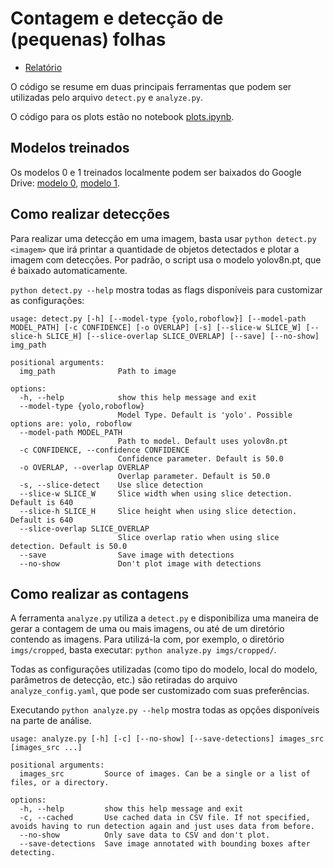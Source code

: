 # Contagem e detecção de (pequenas) folhas

- [Relatório](https://drive.google.com/file/d/1nvQhaMEeZhJfxVrzAl3Zqik5dr8rUSQe/view?usp=sharing)

O código se resume em duas principais ferramentas que podem ser utilizadas pelo arquivo `detect.py` e `analyze.py`.

O código para os plots estão no notebook [plots.ipynb](https://github.com/juliokscesar/scg-leaf-count/blob/main/plots.ipynb).

## Modelos treinados

Os modelos 0 e 1 treinados localmente podem ser baixados do Google Drive: [modelo 0](https://drive.google.com/file/d/10U50eUNqP-LpBuxqq1WpyzLIWs4GUl9I/view?usp=sharing), [modelo 1](https://drive.google.com/file/d/1OhsZ5W90XB8MN7q7lssfM8Wml5X6aT18/view?usp=sharing).

## Como realizar detecções

Para realizar uma detecção em uma imagem, basta usar `python detect.py <imagem>` que irá printar a quantidade de objetos detectados e plotar a imagem com detecções. Por padrão, o script usa o modelo yolov8n.pt, que é baixado automaticamente.

`python detect.py --help` mostra todas as flags disponíveis para customizar as configurações:

```
usage: detect.py [-h] [--model-type {yolo,roboflow}] [--model-path MODEL_PATH] [-c CONFIDENCE] [-o OVERLAP] [-s] [--slice-w SLICE_W] [--slice-h SLICE_H] [--slice-overlap SLICE_OVERLAP] [--save] [--no-show] img_path

positional arguments:
  img_path              Path to image

options:
  -h, --help            show this help message and exit
  --model-type {yolo,roboflow}
                        Model Type. Default is 'yolo'. Possible options are: yolo, roboflow
  --model-path MODEL_PATH
                        Path to model. Default uses yolov8n.pt
  -c CONFIDENCE, --confidence CONFIDENCE
                        Confidence parameter. Default is 50.0
  -o OVERLAP, --overlap OVERLAP
                        Overlap parameter. Default is 50.0
  -s, --slice-detect    Use slice detection
  --slice-w SLICE_W     Slice width when using slice detection. Default is 640
  --slice-h SLICE_H     Slice height when using slice detection. Default is 640
  --slice-overlap SLICE_OVERLAP
                        Slice overlap ratio when using slice detection. Default is 50.0
  --save                Save image with detections
  --no-show             Don't plot image with detections
```

## Como realizar as contagens

A ferramenta `analyze.py` utiliza a `detect.py` e disponibiliza uma maneira de gerar a contagem de uma ou mais imagens, ou até de um diretório contendo as imagens. Para utilizá-la com, por exemplo, o diretório `imgs/cropped`, basta executar: `python analyze.py imgs/cropped/`.

Todas as configurações utilizadas (como tipo do modelo, local do modelo, parâmetros de detecção, etc.) são retiradas do arquivo `analyze_config.yaml`, que pode ser customizado com suas preferências.

Executando `python analyze.py --help` mostra todas as opções disponíveis na parte de análise.

```
usage: analyze.py [-h] [-c] [--no-show] [--save-detections] images_src [images_src ...]

positional arguments:
  images_src         Source of images. Can be a single or a list of files, or a directory.

options:
  -h, --help         show this help message and exit
  -c, --cached       Use cached data in CSV file. If not specified, avoids having to run detection again and just uses data from before.
  --no-show          Only save data to CSV and don't plot.
  --save-detections  Save image annotated with bounding boxes after detecting.
```

